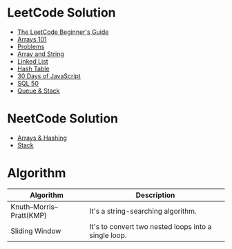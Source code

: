 # LeetCode Solution
- [The LeetCode Beginner's Guide](./Beginners_Guide)
- [Arrays 101](./Arrays_101)
- [Problems](./Problems)
- [Array and String](./Array_and_String)
- [Linked List](./Linked_List)
- [Hash Table](./Hash_Table)
- [30 Days of JavaScript](./30_Days_of_JavaScript)
- [SQL 50](./SQL_50)
- [Queue & Stack](./Queue_and_Stack)

# NeetCode Solution
- [Arrays & Hashing](./NeetCode/Arrays_n_Hashing)
- [Stack](./NeetCode/Stack/)

# Algorithm
| Algorithm | Description |
|---|---|
| Knuth–Morris–Pratt(KMP) | It's a string-searching algorithm. |
| Sliding Window | It's to convert two nested loops into a single loop. |